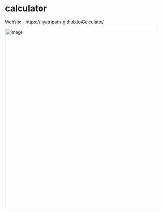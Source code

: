 # calculator
Website - https://riyatripathi.github.io/Calculator/

<img width="585" alt="image" src="https://user-images.githubusercontent.com/86204416/178139935-4ca873d0-ae02-46b6-a5ce-8fe621889983.png">

